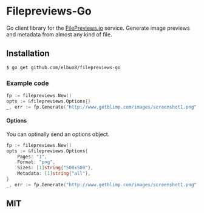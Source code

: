 # Filepreviews-Go

Go client library for the [FilePreviews.io](http://filepreviews.io/) service. Generate image previews and metadata from almost any kind of file.

## Installation
```bash
$ go get github.com/elbuo8/filepreviews-go
```

### Example code
```go
fp := filepreviews.New()
opts := &filepreviews.Options{}
_, err := fp.Generate("http://www.getblimp.com/images/screenshot1.png", opts)
```

#### Options
You can optinally send an options object.
```go
fp := filepreviews.New()
opts := &filepreviews.Options{
	Pages: "1",
	Format: "png",
	Sizes: [1]string{"500x500"},
	Metadata: [1]string{"all"},
}
_, err := fp.Generate("http://www.getblimp.com/images/screenshot1.png", opts)
```

## MIT
